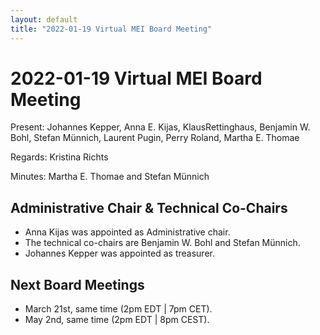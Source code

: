 ```yaml
---
layout: default
title: "2022-01-19 Virtual MEI Board Meeting"
---
```


# 2022-01-19 Virtual MEI Board Meeting

Present: Johannes Kepper, Anna E. Kijas, KlausRettinghaus, Benjamin W. Bohl, Stefan Münnich, Laurent Pugin, Perry Roland, Martha E. Thomae

Regards: Kristina Richts

Minutes: Martha E. Thomae and Stefan Münnich

## Administrative Chair & Technical Co-Chairs
- Anna Kijas was appointed as Administrative chair.
- The technical co-chairs are Benjamin W. Bohl and Stefan Münnich.
- Johannes Kepper was appointed as treasurer.

## Next Board Meetings
- March 21st, same time (2pm EDT \| 7pm CET).
- May 2nd, same time (2pm EDT \| 8pm CEST).

